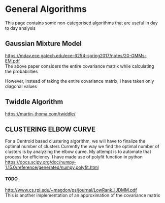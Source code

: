 # General Algorithms

This page contains some non-categorised algorithms that are useful in day to day analysis

## Gaussian Mixture Model
https://mdav.ece.gatech.edu/ece-6254-spring2017/notes/20-GMMs-EM.pdf  
The above paper considers the entire covariance matrix while calculating the probabilities

However, instead of taking the entire covariance matrix, i have taken only diagonal values

## Twiddle Algorithm
https://martin-thoma.com/twiddle/

## CLUSTERING ELBOW CURVE
For a Centroid based clustering algorithm, we will have to finalize the optimal number of clusters
Currently the way we find the optimal number of clusters is by analyzing the elbow curve. My attempt is to automate that process for efficiency. I have made use of polyfit function in python
</br>
https://docs.scipy.org/doc/numpy-1.15.0/reference/generated/numpy.polyfit.html

#### TODO
http://www.cs.rpi.edu/~magdon/ps/journal/LowRank_IJDMM.pdf  
This is another implementation of an approximation of the covariance matrix


